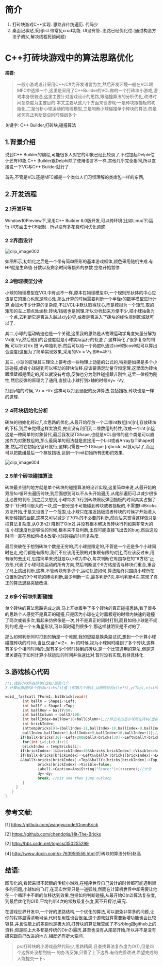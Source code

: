 # 简介
1. 打砖块游戏C++实现. 思路非传统遍历. 代码少
2. 桌面记事贴,采用list.带常见crud功能. UI没有管..思路已经优化过.(通过构造方法子调父,解决线程死锁问题)

# C++打砖块游戏中的算法思路优化

####  摘要:

> 一般小游戏设计采用C++/C#为开发语言为主,然后开发环境一般在VCL跟MFC中选择一个,这里是采用了C++Builder的VCL做的一个打砖块小游戏,游戏本身很普通,这里主要针对游戏设计的思路,跟碰撞算法的分析优化,改进时间复杂度为主要目的.本文主要从这几个方面来谈游戏:一是砖块跟挡板的初始化,二是分析小球运动的物理模型,三是判断小球碰撞单个砖块的算法.四是如何真正判断是否同时碰到多个
>
> 

关键字: C++ Builder,打砖块,碰撞算法

 

 

## 1.背景介绍

说到C++ Builder的编程,可能很多人对它的印象已经比较淡了,不过提起Delphi估计还有印象,C++ Builder跟Delphi除了使用语言不一样,其他几乎完全相同,所以直接说一下VC与C++ Builder就行了.

首先,不管是VCL还是MFC都是一个类似人们习惯理解的类库包一样的东西,

## 2.开发流程

### 2.1开发环境

Window10Preview下,采用C++ Builder 6.0版开发,可以跨环境(比如Linux下)运行.UI方面由于CB限制...所以没有多花费时间优化调整.

### 2.2界面设计

![clip_image002](http://oeeh5ncv2.bkt.clouddn.com/clip_image002.jpg)

如图所示,初始化之后是一个带有简单图形的基本游戏框体,颜色采用随机生成.有HP就是生命值.分数以及剩余时间等额外的参数.空格开始暂停.

### 2.3物理模型分析

 

小球的物理模型在VCL中有点不一样,原本在物理模型中,一个规则形状体的中心应该是它的重心也就是球心处.那么计算的时候需要判断一个半径r的数学模型进行计算,会加大不少计算的复杂度,不过VCL中默认取得球心,而是模拟为一个矩形,取的矩形的左上顶点处坐标.砖块/挡板也是同理.所以分析起来方便不少,把小球抽象为一个点,去判断它是否进入越过x/y边界,或者是否进入了砖块的线性规划区域就可以了.

 

其二,小球的运动轨迹也是一个关键,这里我的思路是从物理运动学角度矢量分解为Vx跟 Vy,然后他们的合速度就是小球实际运行的轨迹了.这样简化了很多复杂的判断,可以针对Vx 跟 Vy单独判断.然后可以给一个角度θ,通过sinθ跟cosθ就可以算出合速度(这里为了简单实现效果,采用的Vx = Vy,即θ=45°).

 

其三, 小球的反弹其三理论上要考虑一些物理上动量的公式的,特别是如果是多个小球碰撞,或者小球碰到可以移动的砖块位移,应该要满足动量守恒定理,这里因为砖块跟墙壁都是固定的,所以就没有考虑,反弹也分为刚性碰撞跟非刚性,这里一律视为刚性,然后反弹的原理为了通用,直接让小球打到x轴的时候Vy= -Vy,

打到y轴的时候, Vx = -Vx  这样可以打到通配的反弹算法,包括挡板,砖块也是一样的道理.

### 2.4砖块初始化分析

 

砖块的初始化经过几次思路的优化,从最开始存放一个二维int数组[m][n],存放砖块的下标,到后来觉得这样太浪费,完全没有利用到二维数组的特性,改成一个int [n][3](n代表n个砖块,3代表存放砖块的三个属性àx,y,status三个属性值)这是一种简单的对象替代,最后我发现TShape,也就是VCL自带的这个类是可以直接作为对象数组的,那么最简单的用法就是直接用一个List或者Array存TShape对象,然后将它初始化循环就行,这样只需要一个TShape [n]brickList就可以了,而且可以把数组最后一个存放挡板,达到一个init初始所有图形的效果.

![clip_image004](http://oeeh5ncv2.bkt.clouddn.com/clip_image004.jpg)


### 2.5单个砖块碰撞算法

砖块最关键的地方就是单个砖块的碰撞算法的设计实现,这里简单来说,从最开始的双层for循环去遍历砖块,到后面想到可以不从头开始遍历,从尾部遍历可以减少很多比必要的判断,到之后又想到,小球每次飞行到砖块跟反弹回挡板的时间其实占据了整个飞行时间很大的一块,这一部分是不可能碰到砖块或者挡板的,不需要hitBricks方法开始,于是又设置了一个范围,让小球只在接近挡板或者砖块的时候才开始进入判断碰撞的函数,这样又可以减少了70%的不必要的判断,然而后来觉得这样做只是把算法复杂度,从O(8n2) 降到了O(n2),并没有根本解决当砖块行列如果非常大的话,小球速度也足够快的时候,根本来不及判断,出现可能直接飞出去的bug,然后这段时间一直在想如何根本改变小球碰撞的时间复杂度.

 

最后突破在于想到砖块个数是无穷的,而小球是限定的,不管是一个还是多个小球同时在走,他们都是有限的,我们不应该用无限的对象跟有限的对比,而应该反过来,用有限的去比对,思路简单来说就是以小球为中心,每次判断它周围存在的”9方格”正方形,代表了小球可能运动的所有方向,然后判断这个9方格是否与砖块们重合,重合了马上跳出判断,这样,不管砖块有多少个,运动轨迹如何,算法始终只围绕小球所在位置附近的9个可能的砖块判断,最少判断一次,最多判断7次,平均判断4次.实现了真正的算法思路突破改进.

### 2.6多个砖块判断碰撞

单个砖块的算法思路完成之后,马上开始着手了多个砖块的真正碰撞思路,看了很多的思路个人感觉不是真正的碰撞,只是因为小球在定时器极短的时候内快速的碰撞了两次或者多次,看起来仿佛像是一次,并不是真正的同时打到,而且如何小球是不规则的呢,是一个五角星形状,可以同时碰到很多个,那这样就明显是不对的了.

 

那么如何判断同时打到的确是一个难题,我的思路是换条路试试,想到一个计算小球碰撞砖块的时间t,当且仅当t1=t2=…tn 的时候,视为小球同时碰到了多个砖块,这样有多少个相同时间的t,就有多少个同时碰到的砖块,是一个比较通用的算法,但是这里关键在于如何计算小球运动的时间并快速比对.暂时没有实现,有待具体化.

## 3.游戏核心代码

```c++
/*1.找到小球所在砖块(虚拟)是第几个
2.计算出周围的8个砖块bricks[i]值.(即第几个砖块,从而砖块的x(Left),y(Top),visible全部获得了) */

void__fastcall TForm1::hitBrick(void){
        int ballX = Shape1->Left;
        int ballY = Shape1->Top;
        int ballRow = ballY/60;
        int ballColumn = ballX/100;
        int ballIndex=ballRow*10+ballColumn+1;//算出来的是小球所在砖块(虚拟)的index
        int brickIndex;
        inttempBricks[9]={ballIndex-11,ballIndex-10,ballIndex-9,ballIndex-1,
        ballIndex,ballIndex+1,ballIndex+9,ballIndex+10,ballIndex+11};//周围的8个砖块index
       if(ballX<bricks[30]->Left+200&ballX>bricks[30]->Left&ballY>bricks[30]->Top-15) dy=1; //打到挡板
        for(int i=0;i<9;i++){
        brickIndex = tempBricks[i];
       if(brickIndex>-1&&brickIndex<30&&bricks[brickIndex]->Visible==true){//只在边界内跟当前砖块visible为true判断
       if(ballX>bricks[brickIndex]->Left&&ballX<(bricks[brickIndex]->Left)+100
       &&ballY>bricks[brickIndex]->Top&&ballY<(bricks[brickIndex]->Top)+60){//砖块的矩形区域
               bricks[brickIndex]->Visible=false;
               Label1->Caption=AnsiString("Score:")+(++score);//计分
               dy=-dy;
               break; //hit one then jump outloop
        }
     }
   }
} 
```

## 参考文献:

[1] <https://github.com/wangyucode/OpenBrick>

[2] <https://github.com/chendotjs/Hit-The-Bricks>

[2] <http://bbs.csdn.net/topics/350255299>

[4] <http://www.docin.com/p-763956556.html>(打砖块的算法分析)赵高

## 结语:

图形化的,看起来很不起眼的传统小游戏,在程序世界自己设计的时候都可能遇到很多的问题,小球如何飞行,在现实世界只是一道弧线,然而在计算机世界中却需要让他在一个循环中不断的位移达到效果,包括如何判断碰撞,从最开始O(n2)算法复杂度,到最后优化到O(1),平均判断4次的常数级复杂度,离不开探讨,研究.

在游戏世界开发中,一个好的思路结构,一个优化的算法,可以避免非常多的问题,让你的程序显得清晰可读,代码复用性也会很强,这个游戏就算需要新增功能也会比较容易,并且性能上的差距也是极大的,打砖块的算法我查阅了不少blog跟github上的资料,但是网上大多都是传统的O(n2)遍历,甚至也没有从尾部开始,所以并不是没有研究跟自己改进的地方.相反还有挺大空间.

> ps:打砖块的小游戏虽然代码少,思路精简,且查找算法复杂度为O(1),但是四个边界处没想到统一
> 的办法反弹,只管了上下边界.有待完善改进,希望完成的人能提交一下~

